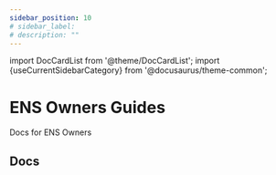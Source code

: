 ```yaml
---
sidebar_position: 10
# sidebar_label: 
# description: ""
---
```


import DocCardList from '@theme/DocCardList';
import {useCurrentSidebarCategory} from '@docusaurus/theme-common';

# ENS Owners Guides

Docs for ENS Owners

## Docs

<DocCardList items={useCurrentSidebarCategory().items}/>

